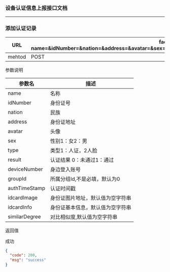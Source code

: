 ### 设备认证信息上报接口文档 ###
---

###  添加认证记录

|URL|face.doinggo.com/api/device/authentication/record/add?name=&idNumber=&nation=&address=&avatar=&sex=&type=&result=&deviceNumber=&groupId=&authTimeStamp=&idcardImage=&idcardInfo=&similarDegree=|
|---|---|
|mehtod|POST|

参数说明

|参数名|描述|
|---|---|
|name|名称|
|idNumber|身份证号|
|nation|民族|
|address|身份证地址|
|avatar|头像|
|sex|性别1：女2：男|
|type|类型1：人证，2人脸|
|result|认证结果 0：未通过1：通过|
|deviceNumber|身边登入账号|
|groupId|所属分组Id,不是必填，默认为0|
|authTimeStamp|认证时间戳|
|idcardImage|身份证图片地址，默认值为空字符串|
|idcardInfo|身份证基本信息，默认值为空字符串|
|similarDegree|对比相似度,默认值为空字符串|

返回值

成功

```json
{
  "code": 200,
  "msg": "success"
}
```
